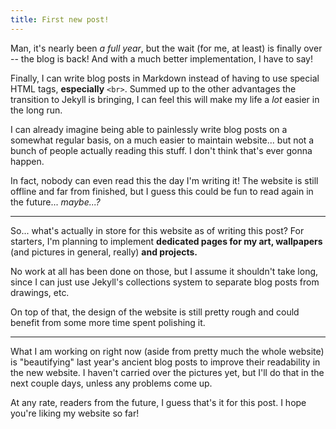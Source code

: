 ```yaml
---
title: First new post!
---
```

Man, it's nearly been *a full year*, but the wait (for me, at least) is finally over -- the blog is back! And with a much better implementation, I have to say!

Finally, I can write blog posts in Markdown instead of having to use special HTML tags, **especially** `<br>`. Summed up to the other advantages the transition to Jekyll is bringing, I can feel this will make my life a *lot* easier in the long run.

I can already imagine being able to painlessly write blog posts on a somewhat regular basis, on a much easier to maintain website... but not a bunch of people actually reading this stuff. I don't think that's ever gonna happen.

In fact, nobody can even read this the day I'm writing it! The website is still offline and far from finished, but I guess this could be fun to read again in the future... *maybe...?*

---

So... what's actually in store for this website as of writing this post?
For starters, I'm planning to implement **dedicated pages for my art, wallpapers** (and pictures in general, really) **and projects.**

No work at all has been done on those, but I assume it shouldn't take long, since I can just use Jekyll's collections system to separate blog posts from drawings, etc.

On top of that, the design of the website is still pretty rough and could benefit from some more time spent polishing it.

---

What I am working on right now (aside from pretty much the whole website) is "beautifying" last year's ancient blog posts to improve their readability in the new website. I haven't carried over the pictures yet, but I'll do that in the next couple days, unless any problems come up.

At any rate, readers from the future, I guess that's it for this post. I hope you're liking my website so far!
